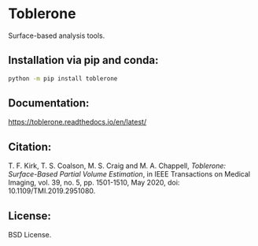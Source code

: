 # Toblerone

Surface-based analysis tools. 

## Installation via pip and conda: 
```bash
python -m pip install toblerone
```

## Documentation: 
https://toblerone.readthedocs.io/en/latest/

## Citation: 
T. F. Kirk, T. S. Coalson, M. S. Craig and M. A. Chappell, *Toblerone: Surface-Based Partial Volume Estimation*, in IEEE Transactions on Medical Imaging, vol. 39, no. 5, pp. 1501-1510, May 2020, doi: 10.1109/TMI.2019.2951080.

## License: 
BSD License. 